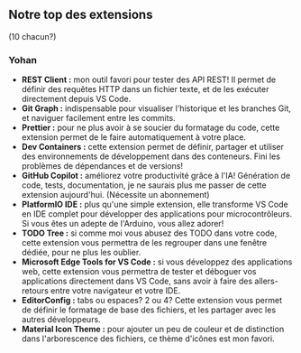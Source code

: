 ## Notre top des extensions

(10 chacun?)

### Yohan

- **REST Client :** mon outil favori pour tester des API REST! Il permet de définir des requêtes HTTP dans un fichier texte, et de les exécuter directement depuis VS Code.
- **Git Graph :** indispensable pour visualiser l'historique et les branches Git, et naviguer facilement entre les commits.
- **Prettier :** pour ne plus avoir à se soucier du formatage du code, cette extension permet de le faire automatiquement à votre place.
- **Dev Containers :** cette extension permet de définir, partager et utiliser des environnements de développement dans des conteneurs. Fini les problèmes de dépendances et de versions!
- **GitHub Copilot :** améliorez votre productivité grâce à l'IA! Génération de code, tests, documentation, je ne saurais plus me passer de cette extension aujourd'hui. (Nécessite un abonnement)
- **PlatformIO IDE :** plus qu'une simple extension, elle transforme VS Code en IDE complet pour développer des applications pour microcontrôleurs. Si vous êtes un adepte de l'Arduino, vous allez adorer!
- **TODO Tree :** si comme moi vous abusez des TODO dans votre code, cette extension vous permettra de les regrouper dans une fenêtre dédiée, pour ne plus les oublier.
- **Microsoft Edge Tools for VS Code :** si vous développez des applications web, cette extension vous permettra de tester et déboguer vos applications directement dans VS Code, sans avoir à faire des allers-retours entre votre navigateur et votre IDE.
- **EditorConfig :** tabs ou espaces? 2 ou 4? Cette extension vous permet de définir le formatage de base des fichiers, et les partager avec les autres développeurs.
- **Material Icon Theme :** pour ajouter un peu de couleur et de distinction dans l'arborescence des fichiers, ce thème d'icônes est mon favori.

<!-- (autres idees si conflit)
ShellCheck
ENV
Docker
ESLint
GitHub Actions
C/C++
Git History -->
